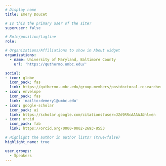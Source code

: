 ```yaml
---
# Display name
title: Emery Doucet

# Is this the primary user of the site?
superuser: false

# Role/position/tagline
role: 

# Organizations/Affiliations to show in About widget
organizations:
  - name: University of Maryland, Baltimore County
    url: 'https://quthermo.umbc.edu/'

social:
- icon: globe
  icon_pack: fas
  link: https://quthermo.umbc.edu/group-members/postdoctoral-researchers/emery/
- icon: envelope
  icon_pack: fas
  link: 'mailto:demery1@umbc.edu'
- icon: google-scholar
  icon_pack: ai
  link: https://scholar.google.com/citations?user=JZd9RRcAAAAJ&hl=en
- icon: orcid
  icon_pack: fab
  link: https://orcid.org/0000-0002-2693-8553

# Highlight the author in author lists? (true/false)
highlight_name: true

user_groups:
  - Speakers
---
```

